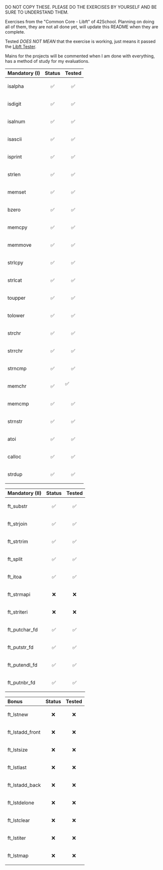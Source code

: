 DO NOT COPY THESE. PLEASE DO THE EXERCISES BY YOURSELF AND BE SURE TO UNDERSTAND THEM.

Exercises from the "Common Core - Libft" of 42School. Planning on doing all of them, they are not all done yet, will update this README when they are complete.

Tested *DOES NOT MEAN* that the exercise is working, just means it passed the [Libft Tester](https://github.com/Tripouille/libftTester).

Mains for the projects will be commented when I am done with everything, has a method of study for my evaluations.

| Mandatory (I) | Status     | Tested     |
| :-------- | :------- | :------- |
| isalpha | <p align="center">✅</p> | <p align="center">✅</p> |
| isdigit | <p align="center">✅</p> | <p align="center">✅</p> |
| isalnum | <p align="center">✅</p> | <p align="center">✅</p> |
| isascii | <p align="center">✅</p> | <p align="center">✅</p> |
| isprint | <p align="center">✅</p> | <p align="center">✅</p> |
| strlen | <p align="center">✅</p> | <p align="center">✅</p> |
| memset | <p align="center">✅</p> | <p align="center">✅</p> |
| bzero | <p align="center">✅</p> | <p align="center">✅</p> |
| memcpy | <p align="center">✅</p> | <p align="center">✅</p> |
| memmove | <p align="center">✅</p> | <p align="center">✅</p> |
| strlcpy | <p align="center">✅</p> | <p align="center">✅</p> |
| strlcat | <p align="center">✅</p> | <p align="center">✅</p> |
| toupper | <p align="center">✅</p> | <p align="center">✅</p> |
| tolower | <p align="center">✅</p> | <p align="center">✅</p> |
| strchr | <p align="center">✅</p> | <p align="center">✅</p> |
| strrchr | <p align="center">✅</p> | <p align="center">✅</p> |
| strncmp | <p align="center">✅</p> | <p align="center">✅</p> |
| memchr | <p align="center">✅</p> | <pm align="center">✅</p> |
| memcmp | <p align="center">✅</p> | <p align="center">✅</p> |
| strnstr | <p align="center">✅</p> | <p align="center">✅</p> |
| atoi | <p align="center">✅</p> | <p align="center">✅</p> |
| calloc | <p align="center">✅</p> | <p align="center">✅</p> |
| strdup | <p align="center">✅</p> | <p align="center">✅</p> |

| Mandatory (II) | Status     | Tested     |
| :-------- | :------- | :------- |
| ft_substr | <p align="center">✅</p> | <p align="center">✅</p> |
| ft_strjoin | <p align="center">✅</p> | <p align="center">✅</p> |
| ft_strtrim | <p align="center">✅</p> | <p align="center">✅</p> |
| ft_split | <p align="center">✅</p> | <p align="center">✅</p> |
| ft_itoa | <p align="center">✅</p> | <p align="center">✅</p> |
| ft_strmapi | <p align="center">❌</p> | <p align="center">❌</p> |
| ft_striteri | <p align="center">❌</p> | <p align="center">❌</p> |
| ft_putchar_fd | <p align="center">✅</p> | <p align="center">✅</p> |
| ft_putstr_fd | <p align="center">✅</p> | <p align="center">✅</p> |
| ft_putendl_fd | <p align="center">✅</p> | <p align="center">✅</p> |
| ft_putnbr_fd | <p align="center">✅</p> | <p align="center">✅</p> |

| Bonus | Status     | Tested     |
| :-------- | :------- | :------- |
| ft_lstnew | <p align="center">❌</p> | <p align="center">❌</p> |
| ft_lstadd_front | <p align="center">❌</p> | <p align="center">❌</p> |
| ft_lstsize | <p align="center">❌</p> | <p align="center">❌</p> |
| ft_lstlast | <p align="center">❌</p> | <p align="center">❌</p> |
| ft_lstadd_back | <p align="center">❌</p> | <p align="center">❌</p> |
| ft_lstdelone | <p align="center">❌</p> | <p align="center">❌</p> |
| ft_lstclear | <p align="center">❌</p> | <p align="center">❌</p> |
| ft_lstiter | <p align="center">❌</p> | <p align="center">❌</p> |
| ft_lstmap | <p align="center">❌</p> | <p align="center">❌</p> |
